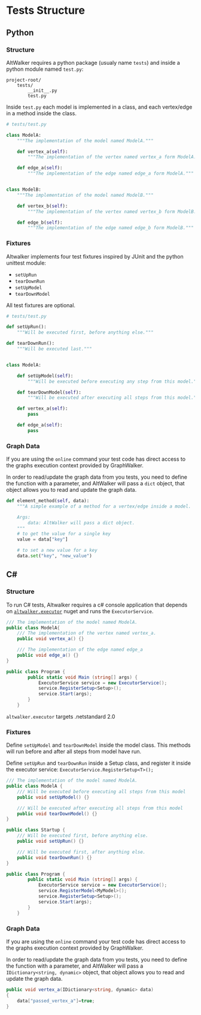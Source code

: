 # Tests Structure

## Python

### Structure

AltWalker requires a python package (usualy name ``tests``) and inside a
python module named ``test.py``:

```
project-root/
    tests/
        __init__.py
        test.py
```

Inside `test.py` each model is implemented in a class, and each
vertex/edge in a method inside the class.

```python
# tests/test.py

class ModelA:
    """The implementation of the model named ModelA."""

    def vertex_a(self):
        """The implementation of the vertex named vertex_a form ModelA."""

    def edge_a(self):
        """The implementation of the edge named edge_a form ModelA."""


class ModelB:
    """The implementation of the model named ModelB."""

    def vertex_b(self):
        """The implementation of the vertex named vertex_b form ModelB."""

    def edge_b(self):
        """The implementation of the edge named edge_b form ModelB."""
```

### Fixtures

Altwalker implements four test fixtures inspired by JUnit and the python unittest
module:

* `setUpRun`
* `tearDownRun`
* `setUpModel`
* `tearDownModel`

All test fixtures are optional.

```python
# tests/test.py

def setUpRun():
    """Will be executed first, before anything else."""

def tearDownRun():
    """Will be executed last."""


class ModelA:

    def setUpModel(self):
        """Will be executed before executing any step from this model."""

    def tearDownModel(self):
        """Will be executed after executing all steps from this model."""

    def vertex_a(self):
        pass

    def edge_a(self):
        pass
```

### Graph Data

If you are using the `online` command your test code has direct access to the  graphs
execution context provided by GraphWalker.

In order to read/update the graph data from you tests, you need to define the function with
a parameter, and AltWalker will pass a `dict` object,
that object allows you to read and update the graph data.

```python
def element_method(self, data):
    """A simple example of a method for a vertex/edge inside a model.

    Args:
        data: AltWalker will pass a dict object.
    """
    # to get the value for a single key
    value = data["key"]

    # to set a new value for a key
    data.set("key", "new_value")
```


## C#

### Structure

To run C# tests, Altwalker requires a c# console application that depends on [`altwalker.executor`](https://gitlab.com/altom/altwalker/dotnet-executor) nuget and runs the `ExecutorService`.


```c#
/// The implementation of the model named ModelA.
public class ModelA{
    /// The implementation of the vertex named vertex_a.
    public void vertex_a() {}

    /// The implementation of the edge named edge_a
    public void edge_a() {}
}

public class Program {
        public static void Main (string[] args) {
            ExecutorService service = new ExecutorService();
            service.RegisterSetup<Setup>();
            service.Start(args);
        }
    }
```
`altwalker.executor` targets .netstandard 2.0

### Fixtures

Define `setUpModel`  and `tearDownModel` inside the model class. This methods will run before and after all steps from model have run.

Define `setUpRun` and `tearDownRun` inside a Setup class, and register it inside the executor service: `ExecutorService.RegisterSetup<T>();`


```c#
/// The implementation of the model named ModelA.
public class ModelA {
    /// Will be executed before executing all steps from this model
    public void setUpModel() {}

    /// Will be executed after executing all steps from this model
    public void tearDownModel() {}
}

public class Startup {
    /// Will be executed first, before anything else.
    public void setUpRun() {}

    /// Will be executed first, after anything else.
    public void tearDownRun() {}
}

public class Program {
        public static void Main (string[] args) {
            ExecutorService service = new ExecutorService();
            service.RegisterModel<MyModel>();
            service.RegisterSetup<Setup>();
            service.Start(args);
        }
    }
```

### Graph Data

If you are using the `online` command your test code has direct access to the  graphs
execution context provided by GraphWalker.

In order to read/update the graph data from you tests, you need to define the function with
a parameter, and AltWalker will pass a `IDictionary<string, dynamic>` object,
that object allows you to read and update the graph data.

```c#
public void vertex_a(IDictionary<string, dynamic> data)
{
    data["passed_vertex_a"]=true;
}
```